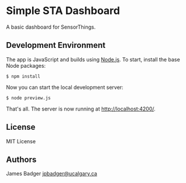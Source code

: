 # Simple STA Dashboard

A basic dashboard for SensorThings.

## Development Environment

The app is JavaScript and builds using [Node.js](https://nodejs.org/). To start, install the base Node packages:

    $ npm install

Now you can start the local development server:

    $ node preview.js

That's all. The server is now running at [http://localhost:4200/](http://localhost:4200/).

## License

MIT License

## Authors

James Badger <jpbadger@ucalgary.ca>
